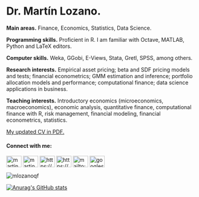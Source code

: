 # Dr. Martín Lozano.

**Main areas.** Finance, Economics, Statistics, Data Science.

**Programming skills.** Proficient in R. I am familiar with Octave, MATLAB, Python and LaTeX editors. 

**Computer skills.** Weka, GGobi, E-Views, Stata, Gretl, SPSS, among others.

**Research interests.** Empirical asset pricing; beta and SDF pricing models and tests; financial econometrics; GMM estimation and inference; portfolio allocation models and performance; computational finance; data science applications in business.

**Teaching interests.** Introductory economics (microeconomics, macroeconomics), economic analysis, quantitative finance, computational finance with R, risk management, financial modeling, financial econometrics, statistics.

[My updated CV in PDF.](https://github.com/mlozanoqf/resume/raw/master/cv-mlozano.pdf)

<h4 align="left">Connect with me:</h4>
<p align="left">
<a href="https://github.com/mlozanoqf" target="blank"><img align="center" src="https://cdn.jsdelivr.net/npm/simple-icons@3.0.1/icons/github.svg" alt="martin-lozano-21818a22" height="30" width="40" /></a>
<a href="https://linkedin.com/in/martin-lozano-21818a22" target="blank"><img align="center" src="https://cdn.jsdelivr.net/npm/simple-icons@3.0.1/icons/linkedin.svg" alt="martin-lozano-21818a22" height="30" width="40" /></a>
<a href="https://www.youtube.com/user/drmartinlozano" target="blank"><img align="center" src="https://cdn.jsdelivr.net/npm/simple-icons@3.0.1/icons/youtube.svg" alt="https://www.youtube.com/channel/drmartinlozano" height="30" width="40" /></a>
<a href="https://sites.google.com/site/mlozanoqf" target="blank"><img align="center" src="https://cdn.jsdelivr.net/npm/simple-icons@3.0.1/icons/icloud.svg" alt="https://www.youtube.com/channel/drmartinlozano" height="30" width="40" /></a>
<a href="mailto:mlozanoqf@gmail.com" target="blank"><img align="center" src="https://cdn.jsdelivr.net/npm/simple-icons@3.0.1/icons/gmail.svg" alt="mailto:mlozanoqf@gmail.com" height="30" width="40" /></a>
<a href="https://scholar.google.com/citations?user=w8boOboAAAAJ&hl=en" target="blank"><img align="center" src="https://cdn.jsdelivr.net/npm/simple-icons@3.0.1/icons/googlescholar.svg" alt="googlescholar" height="30" width="40" /></a>
</p>

<p align="left"> <img src="https://komarev.com/ghpvc/?username=mlozanoqf&label=Profile%20views&color=0e75b6&style=flat" alt="mlozanoqf" /> </p>

[![Anurag's GitHub stats](https://github-readme-stats.vercel.app/api?username=mlozanoqf)](https://github.com/anuraghazra/github-readme-stats)
